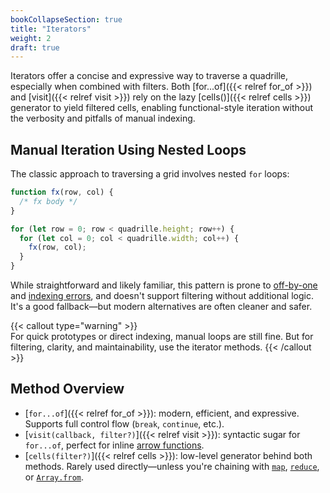 ```yaml
---
bookCollapseSection: true
title: "Iterators"
weight: 2
draft: true
---
```


Iterators offer a concise and expressive way to traverse a quadrille, especially when combined with filters. Both [for...of]({{< relref for_of >}}) and [visit]({{< relref visit >}}) rely on the lazy [cells()]({{< relref cells >}}) generator to yield filtered cells, enabling functional-style iteration without the verbosity and pitfalls of manual indexing.

## Manual Iteration Using Nested Loops

The classic approach to traversing a grid involves nested `for` loops:

```js
function fx(row, col) {
  /* fx body */
}

for (let row = 0; row < quadrille.height; row++) {
  for (let col = 0; col < quadrille.width; col++) {
    fx(row, col);
  }
}
```

While straightforward and likely familiar, this pattern is prone to [off-by-one](https://en.wikipedia.org/wiki/Off-by-one_error) and [indexing errors](https://en.wikipedia.org/wiki/Array_data_structure#Indexing), and doesn't support filtering without additional logic. It's a good fallback—but modern alternatives are often cleaner and safer.

{{< callout type="warning" >}}  
For quick prototypes or direct indexing, manual loops are still fine. But for filtering, clarity, and maintainability, use the iterator methods.
{{< /callout >}}

## Method Overview

- [`for...of`]({{< relref for_of >}}): modern, efficient, and expressive. Supports full control flow (`break`, `continue`, etc.).
- [`visit(callback, filter?)`]({{< relref visit >}}): syntactic sugar for `for...of`, perfect for inline [arrow functions](https://www.w3schools.com/Js/js_arrow_function.asp).
- [`cells(filter?)`]({{< relref cells >}}): low-level generator behind both methods. Rarely used directly—unless you're chaining with [`map`](https://developer.mozilla.org/en-US/docs/Web/JavaScript/Reference/Global_Objects/Array/map), [`reduce`](https://developer.mozilla.org/en-US/docs/Web/JavaScript/Reference/Global_Objects/Array/reduce), or [`Array.from`](https://developer.mozilla.org/en-US/docs/Web/JavaScript/Reference/Global_Objects/Array/from).
